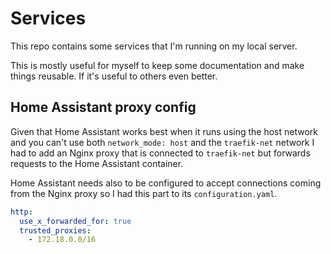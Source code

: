 # Services

This repo contains some services that I'm running on my local server.

This is mostly useful for myself to keep some documentation and make things reusable. If it's useful to others even better.


## Home Assistant proxy config

Given that Home Assistant works best when it runs using the host network and you can't use both `network_mode: host` and the `traefik-net` network I had to add an Nginx proxy that is connected to `traefik-net` but forwards requests to the Home Assistant container.

Home Assistant needs also to be configured to accept connections coming from the Nginx proxy so I had this part to its `configuration.yaml`.

```configuration.yaml
http:
  use_x_forwarded_for: true
  trusted_proxies:
    - 172.18.0.0/16
```